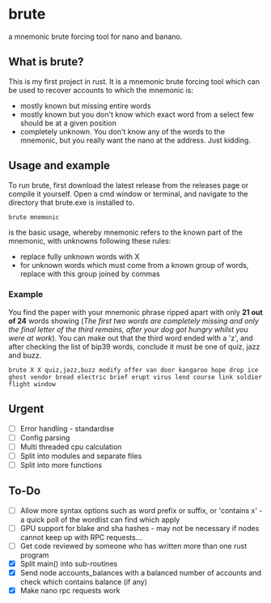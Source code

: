 # brute
a mnemonic brute forcing tool for nano and banano.

## What is brute?
This is my first project in rust. It is a mnemonic brute forcing tool which can be used to recover accounts to which the mnemonic is:
- mostly known but missing entire words
- mostly known but you don't know which exact word from a select few should be at a given position
- completely unknown. You don't know any of the words to the mnemonic, but you really want the nano at the address. Just kidding.

## Usage and example
To run brute, first download the latest release from the releases page or compile it yourself. Open a cmd window or terminal, and navigate to the directory that brute.exe is installed to.
```
brute mnemonic
```
is the basic usage, whereby mnemonic refers to the known part of the mnemonic, with unknowns following these rules:
- replace fully unknown words with X
- for unknown words which must come from a known group of words, replace with this group joined by commas
### Example
You find the paper with your mnemonic phrase ripped apart with only **21 out of 24** words showing (*The first two words are completely missing and only the final letter of the third remains, after your dog got hungry whilst you were at work*). You can make out that the third word ended with a 'z', and after checking the list of bip39 words, conclude it must be one of quiz, jazz and buzz. 
```
brute X X quiz,jazz,buzz modify offer van door kangaroo hope drop ice ghost vendor bread electric brief erupt virus lend course link soldier flight window
```
## Urgent
- [ ] Error handling - standardise
- [ ] Config parsing
- [ ] Multi threaded cpu calculation
- [ ] Split into modules and separate files
- [ ] Split into more functions

## To-Do
- [ ] Allow more syntax options such as word prefix or suffix, or 'contains x' - a quick poll of the wordlist can find which apply
- [ ] GPU support for blake and sha hashes - may not be necessary if nodes cannot keep up with RPC requests...
- [ ] Get code reviewed by someone who has written more than one rust program
- [x] Split main() into sub-routines
- [x] Send node accounts_balances with a balanced number of accounts and check which contains balance (if any)
- [x] Make nano rpc requests work
